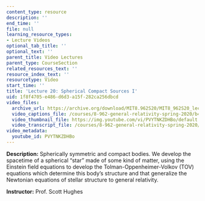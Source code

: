 ```yaml
---
content_type: resource
description: ''
end_time: ''
file: null
learning_resource_types:
- Lecture Videos
optional_tab_title: ''
optional_text: ''
parent_title: Video Lectures
parent_type: CourseSection
related_resources_text: ''
resource_index_text: ''
resourcetype: Video
start_time: ''
title: 'Lecture 20: Spherical Compact Sources I'
uid: 1f8f4705-e486-d6d3-a15f-282ca256dbcd
video_files:
  archive_url: https://archive.org/download/MIT8.962S20/MIT8_962S20_lec20_300k.mp4
  video_captions_file: /courses/8-962-general-relativity-spring-2020/b4ab5d5111945b0aa836729cbcf40d01_PVYTNKZDHBo.vtt
  video_thumbnail_file: https://img.youtube.com/vi/PVYTNKZDHBo/default.jpg
  video_transcript_file: /courses/8-962-general-relativity-spring-2020/96fab1aa22da86fbde1c5abc5b6b8c7e_PVYTNKZDHBo.pdf
video_metadata:
  youtube_id: PVYTNKZDHBo
---
```


**Description:** Spherically symmetric and compact bodies. We develop the spacetime of a spherical “star” made of some kind of matter, using the Einstein field equations to develop the Tolman-Oppenheimer-Volkov (TOV) equations which determine this body’s structure and that generalize the Newtonian equations of stellar structure to general relativity.

**Instructor:** Prof. Scott Hughes